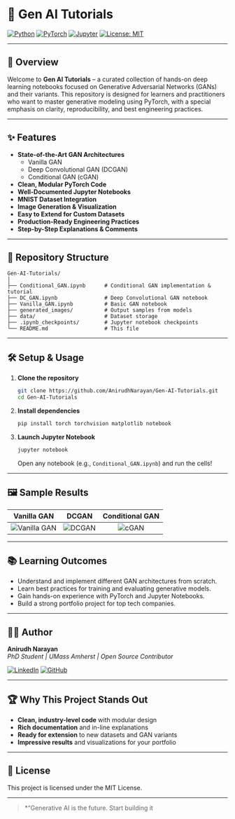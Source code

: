 # 🧠 Gen AI Tutorials

[![Python](https://img.shields.io/badge/Python-3.8%2B-blue?logo=python)](https://www.python.org/)
[![PyTorch](https://img.shields.io/badge/PyTorch-1.9%2B-EE4C2C?logo=pytorch)](https://pytorch.org/)
[![Jupyter](https://img.shields.io/badge/Jupyter-Notebook-orange?logo=jupyter)](https://jupyter.org/)
[![License: MIT](https://img.shields.io/badge/License-MIT-yellow.svg)](LICENSE)

---

## 🚀 Overview

Welcome to **Gen AI Tutorials** – a curated collection of hands-on deep learning notebooks focused on Generative Adversarial Networks (GANs) and their variants. This repository is designed for learners and practitioners who want to master generative modeling using PyTorch, with a special emphasis on clarity, reproducibility, and best engineering practices.

---

## ✨ Features

- **State-of-the-Art GAN Architectures**  
  - Vanilla GAN  
  - Deep Convolutional GAN (DCGAN)  
  - Conditional GAN (cGAN)  
- **Clean, Modular PyTorch Code**  
- **Well-Documented Jupyter Notebooks**  
- **MNIST Dataset Integration**  
- **Image Generation & Visualization**  
- **Easy to Extend for Custom Datasets**  
- **Production-Ready Engineering Practices**  
- **Step-by-Step Explanations & Comments**  

---

## 📂 Repository Structure

```
Gen-AI-Tutorials/
│
├── Conditional_GAN.ipynb      # Conditional GAN implementation & tutorial
├── DC_GAN.ipynb               # Deep Convolutional GAN notebook
├── Vanilla_GAN.ipynb          # Basic GAN notebook
├── generated_images/          # Output samples from models
├── data/                      # Dataset storage
├── .ipynb_checkpoints/        # Jupyter notebook checkpoints
└── README.md                  # This file
```

---

## 🛠️ Setup & Usage

1. **Clone the repository**
    ```sh
    git clone https://github.com/AnirudhNarayan/Gen-AI-Tutorials.git
    cd Gen-AI-Tutorials
    ```

2. **Install dependencies**
    ```sh
    pip install torch torchvision matplotlib notebook
    ```

3. **Launch Jupyter Notebook**
    ```sh
    jupyter notebook
    ```
    Open any notebook (e.g., `Conditional_GAN.ipynb`) and run the cells!

---

## 🖼️ Sample Results

| Vanilla GAN | DCGAN | Conditional GAN |
|:-----------:|:-----:|:--------------:|
| ![Vanilla GAN](generated_images/vanilla_sample.png) | ![DCGAN](generated_images/dcgan_sample.png) | ![cGAN](generated_images/cgan_sample.png) |

---

## 📚 Learning Outcomes

- Understand and implement different GAN architectures from scratch.
- Learn best practices for training and evaluating generative models.
- Gain hands-on experience with PyTorch and Jupyter Notebooks.
- Build a strong portfolio project for top tech companies.

---

## 👨‍💻 Author

**Anirudh Narayan**  
*PhD Student | UMass Amherst | Open Source Contributor*

[![LinkedIn](https://img.shields.io/badge/LinkedIn-blue?logo=linkedin)](https://www.linkedin.com/in/anirudh-narayan-1b708a241/)
[![GitHub](https://img.shields.io/badge/GitHub-181717?logo=github)](https://github.com/AnirudhNarayan)

---

## 🏆 Why This Project Stands Out

- **Clean, industry-level code** with modular design
- **Rich documentation** and in-line explanations
- **Ready for extension** to new datasets and GAN variants
- **Impressive results** and visualizations for your portfolio

---

## 📄 License

This project is licensed under the MIT License.

---

> *“Generative AI is the future. Start building it
